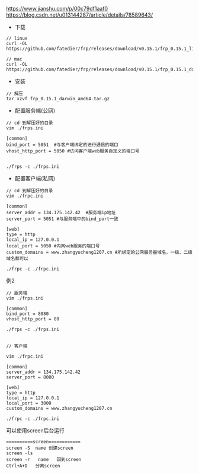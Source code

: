 https://www.jianshu.com/p/00c79df1aaf0
https://blog.csdn.net/u013144287/article/details/78589643/

- 下载
```
// linux
curl -OL https://github.com/fatedier/frp/releases/download/v0.15.1/frp_0.15.1_linux_amd64.tar.gz

// mac
curl -OL https://github.com/fatedier/frp/releases/download/v0.15.1/frp_0.15.1_darwin_amd64.tar.gz
```

- 安装
```
// 解压
tar xzvf frp_0.15.1_darwin_amd64.tar.gz
```


- 配置服务端(公网)
```
// cd 到解压好的目录
vim ./frps.ini

[common]
bind_port = 5051  #与客户端绑定的进行通信的端口
vhost_http_port = 5050 #访问客户端web服务自定义的端口号


./frps -c ./frps.ini

```

- 配置客户端(私网)
```
// cd 到解压好的目录
vim ./frpc.ini

[common]
server_addr = 134.175.142.42  #服务端ip地址
server_port = 5051 #与服务端中的bind_port一致

[web]
type = http
local_ip = 127.0.0.1
local_port = 5050 #内网web服务的端口号
custom_domains = www.zhangyucheng1207.cn #所绑定的公网服务器域名，一级、二级域名都可以

./frpc -c ./frpc.ini

```


例2
```
// 服务端
vim ./frps.ini

[common]
bind_port = 8080
vhost_http_port = 80

./frps -c ./frps.ini


// 客户端

vim ./frpc.ini

[common]
server_addr = 134.175.142.42
server_port = 8080

[web]
type = http
local_ip = 127.0.0.1
local_port = 3000
custom_domains = www.zhangyucheng1207.cn

./frpc -c ./frpc.ini

```



可以使用screen后台运行
```
==========screen============
screen -S  name 创建screen
screen -ls
screen -r   name   回到screen
Ctrl+A+D   分离screen
```